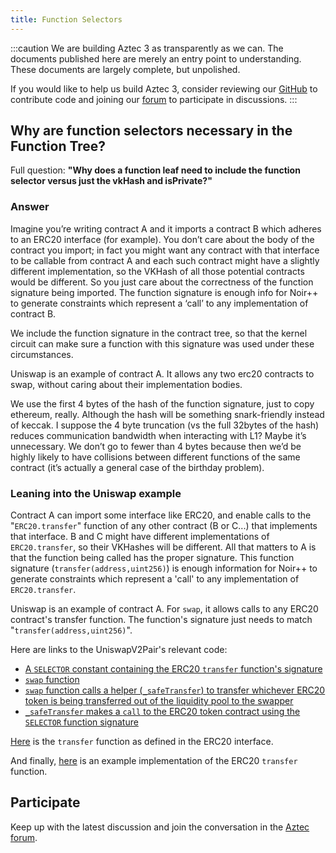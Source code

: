 ```yaml
---
title: Function Selectors
---
```


<!-- Consider removing. I think this is more at home in discourse, perhaps? -->

:::caution
We are building Aztec 3 as transparently as we can. The documents published here are merely an entry point to understanding. These documents are largely complete, but unpolished.

If you would like to help us build Aztec 3, consider reviewing our [GitHub](https://github.com/AztecProtocol) to contribute code and joining our [forum](https://discourse.aztec.network/) to participate in discussions.
:::

## Why are function selectors necessary in the Function Tree?

Full question: **"Why does a function leaf need to include the function selector versus just the vkHash and isPrivate?"**

### Answer

Imagine you’re writing contract A and it imports a contract B which adheres to an ERC20 interface (for example). You don’t care about the body of the contract you import; in fact you might want any contract with that interface to be callable from contract A and each such contract might have a slightly different implementation, so the VKHash of all those potential contracts would be different. So you just care about the correctness of the function signature being imported. The function signature is enough info for Noir++ to generate constraints which represent a ‘call’ to any implementation of contract B.

We include the function signature in the contract tree, so that the kernel circuit can make sure a function with this signature was used under these circumstances.

Uniswap is an example of contract A. It allows any two erc20 contracts to swap, without caring about their implementation bodies.

We use the first 4 bytes of the hash of the function signature, just to copy ethereum, really. Although the hash will be something snark-friendly instead of keccak. I suppose the 4 byte truncation (vs the full 32bytes of the hash) reduces communication bandwidth when interacting with L1? Maybe it’s unnecessary. We don’t go to fewer than 4 bytes because then we’d be highly likely to have collisions between different functions of the same contract (it’s actually a general case of the birthday problem).

### Leaning into the Uniswap example

Contract A can import some interface like ERC20, and enable calls to the "`ERC20.transfer`" function of any other contract (B or C...) that implements that interface. B and C might have different implementations of `ERC20.transfer`, so their VKHashes will be different. All that matters to A is that the function being called has the proper signature. This function signature (`transfer(address,uint256)`) is enough information for Noir++ to generate constraints which represent a 'call' to any implementation of `ERC20.transfer`.

Uniswap is an example of contract A. For `swap`, it allows calls to any ERC20 contract's transfer function. The function's signature just needs to match "`transfer(address,uint256)`".

Here are links to the UniswapV2Pair's relevant code:

- [A `SELECTOR` constant containing the ERC20 `transfer` function's signature](https://github.com/Uniswap/v2-core/blob/master/contracts/UniswapV2Pair.sol#L16)
- [`swap` function](https://github.com/Uniswap/v2-core/blob/master/contracts/UniswapV2Pair.sol#L159)
- [`swap` function calls a helper (`_safeTransfer`) to transfer whichever ERC20 token is being transferred out of the liquidity pool to the swapper](https://github.com/Uniswap/v2-core/blob/master/contracts/UniswapV2Pair.sol#L170)
- [`_safeTransfer` makes a `call` to the ERC20 token contract using the `SELECTOR` function signature](https://github.com/Uniswap/v2-core/blob/master/contracts/UniswapV2Pair.sol#L44)

[Here](https://github.com/OpenZeppelin/openzeppelin-contracts/blob/master/contracts/token/ERC20/IERC20.sol#L41) is the `transfer` function as defined in the ERC20 interface.

And finally, [here](https://github.com/OpenZeppelin/openzeppelin-contracts/blob/master/contracts/token/ERC20/ERC20.sol#L113) is an example implementation of the ERC20 `transfer` function.

## Participate

Keep up with the latest discussion and join the conversation in the [Aztec forum](https://discourse.aztec.network).
